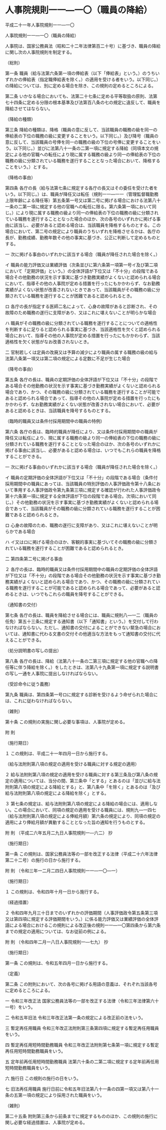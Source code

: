 # 人事院規則一一―一〇（職員の降給）

平成二十一年人事院規則一一―一〇

人事院規則一一―一〇（職員の降給）

人事院は、国家公務員法（昭和二十二年法律第百二十号）に基づき、職員の降給に関し次の人事院規則を制定する。

（総則）

第一条 職員（給与法第六条第一項の俸給表（以下「俸給表」という。）のうちいずれかの俸給表（指定職俸給表を除く。）の適用を受ける者をいう。以下同じ。）の降給については、別に定める場合を除き、この規則の定めるところによる。

第二条 いかなる場合においても、法第二十七条に定める平等取扱の原則、法第七十四条に定める分限の根本基準及び法第百八条の七の規定に違反して、職員を降給させてはならない。

（降給の種類）

第三条 降給の種類は、降格（職員の意に反して、当該職員の職務の級を同一の俸給表の下位の職務の級に変更することをいう。以下同じ。）及び降号（職員の意に反して、当該職員の号俸を同一の職務の級の下位の号俸に変更することをいう。以下同じ。）並びに法第八十一条の二第一項に規定する降給（同項本文の規定による他の官職への転任により現に属する職務の級より同一の俸給表の下位の職務の級に分類されている職務を遂行することとなった場合において、降格することをいう。）とする。

（降格の事由）

第四条 各庁の長（給与法第七条に規定する各庁の長又はその委任を受けた者をいう。以下同じ。）は、職員が降任又は転任（規則一一―一一（管理監督職勤務上限年齢による降任等）第五条第一号又は第二号に掲げる場合における法第八十一条の二第一項に規定する他の官職への転任に限る。第六条第一項において同じ。）により現に属する職務の級より同一の俸給表の下位の職務の級に分類されている職務を遂行することとなった場合のほか、次の各号のいずれかに掲げる事由に該当し、必要があると認める場合は、当該職員を降格するものとする。この場合において、第二号の規定により職員のうちいずれを降格させるかは、各庁の長が、勤務成績、勤務年数その他の事実に基づき、公正に判断して定めるものとする。

一 次に掲げる事由のいずれかに該当する場合（職員が降任された場合を除く。）

イ 職員の能力評価又は業績評価（次条並びに第六条第一項第一号イ及び第二項において「定期評価」という。）の全体評語が下位又は「不十分」の段階である場合その他勤務の状況を示す事実に基づき勤務実績がよくないと認められる場合において、指導その他の人事院が定める措置を行ったにもかかわらず、なお勤務実績がよくない状態が改善されないときであって、当該職員がその職務の級に分類されている職務を遂行することが困難であると認められるとき。

ロ 各庁の長が指定する医師二名によって、心身の故障があると診断され、その故障のため職務の遂行に支障があり、又はこれに堪えないことが明らかな場合

ハ 職員がその職務の級に分類されている職務を遂行することについての適格性を判断するに足りると認められる事実に基づき、当該適格性を欠くと認められる場合において、指導その他の人事院が定める措置を行ったにもかかわらず、当該適格性を欠く状態がなお改善されないとき。

二 官制若しくは定員の改廃又は予算の減少により職員の属する職務の級の給与法第八条第一項又は第二項の規定による定数に不足が生じた場合

（降号の事由）

第五条 各庁の長は、職員の定期評価の全体評語が下位又は「不十分」の段階である場合その他勤務の状況を示す事実に基づき勤務実績がよくないと認められる場合であり、かつ、その職務の級に分類されている職務を遂行することが可能であると認められる場合であって、指導その他の人事院が定める措置を行ったにもかかわらず、なお勤務実績がよくない状態が改善されない場合において、必要があると認めるときは、当該職員を降号するものとする。

（臨時的職員又は条件付採用期間中の職員の特例）

第六条 各庁の長は、臨時的職員が降任により、又は条件付採用期間中の職員が降任又は転任により、現に属する職務の級より同一の俸給表の下位の職務の級に分類されている職務を遂行することとなった場合のほか、次の各号のいずれかに掲げる事由に該当し、必要があると認める場合は、いつでもこれらの職員を降格することができる。

一 次に掲げる事由のいずれかに該当する場合（職員が降任された場合を除く。）

イ 職員の定期評価の全体評語が下位又は「不十分」の段階である場合（条件付採用期間中の職員にあっては、当該職員の特別評価の人事評価政令第十八条において準用する人事評価政令第九条第三項に規定する確認が行われた人事評価政令第十六条第一項に規定する全体評語が下位の段階である場合。次項において同じ。）その他勤務の状況を示す事実に基づき勤務実績がよくないと認められる場合であって、当該職員がその職務の級に分類されている職務を遂行することが困難であると認められるとき。

ロ 心身の故障のため、職務の遂行に支障があり、又はこれに堪えないことが明らかである場合

ハ イ又はロに掲げる場合のほか、客観的事実に基づいてその職務の級に分類されている職務を遂行することが困難であると認められるとき。

二 第四条第二号に掲げる事由

２ 各庁の長は、臨時的職員又は条件付採用期間中の職員の定期評価の全体評語が下位又は「不十分」の段階である場合その他勤務の状況を示す事実に基づき勤務実績がよくないと認められる場合であり、かつ、その職務の級に分類されている職務を遂行することが可能であると認められる場合であって、必要があると認めるときは、いつでもこれらの職員を降号することができる。

（通知書の交付）

第七条 各庁の長は、職員を降給させる場合には、職員に規則八―一二（職員の任免）第五十三条に規定する通知書（以下「通知書」という。）を交付して行わなければならない。ただし、通知書の交付によることができない緊急の場合においては、通知書に代わる文書の交付その他適当な方法をもって通知書の交付に代えることができる。

（処分説明書の写しの提出）

第八条 各庁の長は、降給（法第八十一条の二第三項に規定する他の官職への降任等に伴う降給を除く。）をしたときは、法第八十九条第一項に規定する説明書の写し一通を人事院に提出しなければならない。

（受診命令に従う義務）

第九条 職員は、第四条第一号ロに規定する診断を受けるよう命ぜられた場合には、これに従わなければならない。

（雑則）

第十条 この規則の実施に関し必要な事項は、人事院が定める。

附 則

（施行期日）

１ この規則は、平成二十一年四月一日から施行する。

（給与法附則第八項の規定の適用を受ける職員に対する規定の適用）

２ 給与法附則第八項の規定の適用を受ける職員に対する第三条及び第八条の規定の適用については、当分の間、第三条中「とする」とあるのは「並びに給与法附則第八項の規定による降給とする」と、第八条中「を除く」とあるのは「及び給与法附則第八項の規定による降給を除く」とする。

３ 第七条の規定は、給与法附則第八項の規定による降給の場合には、適用しない。この場合において、同項の規定の適用を受ける職員には、規則九―一四七（給与法附則第八項の規定による俸給月額）第六条の規定により、同項の規定の適用により俸給月額が異動することとなった旨の通知を行うものとする。

附 則 （平成二六年五月二九日人事院規則一―六二） 抄

（施行期日）

第一条 この規則は、国家公務員法等の一部を改正する法律（平成二十六年法律第二十二号）の施行の日から施行する。

附 則 （令和三年一二月二四日人事院規則一一―一〇―一）

（施行期日）

１ この規則は、令和四年十月一日から施行する。

（経過措置）

２ 令和四年九月三十日までのいずれかの評価期間（人事評価政令第五条第三項又は第四項に規定する評価期間をいう。）に係る能力評価又は業績評価の全体評語による場合におけるこの規則による改正後の規則一一―一〇第四条から第六条までの規定の適用については、なお従前の例による。

附 則 （令和四年二月一八日人事院規則一―七九） 抄

（施行期日）

第一条 この規則は、令和五年四月一日から施行する。

（定義）

第二条 この附則において、次の各号に掲げる用語の意義は、それぞれ当該各号に定めるところによる。

一 令和三年改正法 国家公務員法等の一部を改正する法律（令和三年法律第六十一号）をいう。

二 令和五年旧法 令和三年改正法第一条の規定による改正前の法をいう。

三 暫定再任用職員 令和三年改正法附則第三条第四項に規定する暫定再任用職員をいう。

四 暫定再任用短時間勤務職員 令和三年改正法附則第七条第一項に規定する暫定再任用短時間勤務職員をいう。

五 定年前再任用短時間勤務職員 法第六十条の二第二項に規定する定年前再任用短時間勤務職員をいう。

六 施行日 この規則の施行の日をいう。

七 旧法再任用職員 施行日前に令和五年旧法第八十一条の四第一項又は第八十一条の五第一項の規定により採用された職員をいう。

（雑則）

第二十五条 附則第三条から前条までに規定するもののほか、この規則の施行に関し必要な経過措置は、人事院が定める。
